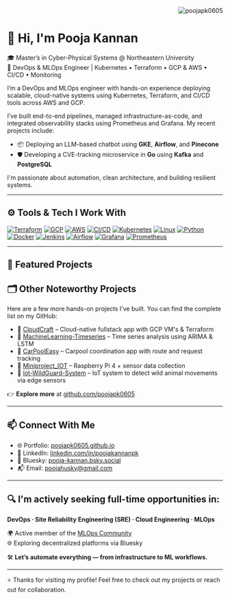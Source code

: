 <!-- GitHub Profile Views -->
<p align="right">
  <img src="https://komarev.com/ghpvc/?username=poojapk0605&label=Profile%20Views&color=0e75b6&style=flat" alt="poojapk0605" />
</p>

# 👋 Hi, I'm Pooja Kannan

🎓 Master’s in Cyber-Physical Systems @ Northeastern University  
🔧 DevOps & MLOps Engineer | Kubernetes • Terraform • GCP & AWS • CI/CD • Monitoring

I’m a DevOps and MLOps engineer with hands-on experience deploying scalable, cloud-native systems using Kubernetes, Terraform, and CI/CD tools across AWS and GCP.

I’ve built end-to-end pipelines, managed infrastructure-as-code, and integrated observability stacks using Prometheus and Grafana. My recent projects include:
- 📦 Deploying an LLM-based chatbot using **GKE**, **Airflow**, and **Pinecone**
- 🛡 Developing a CVE-tracking microservice in **Go** using **Kafka** and **PostgreSQL**

I'm passionate about automation, clean architecture, and building resilient systems.

---

## ⚙️ Tools & Tech I Work With

[![Terraform](https://img.shields.io/badge/IaC-Terraform-blue?logo=terraform)](https://www.terraform.io)
[![GCP](https://img.shields.io/badge/Cloud-GCP-orange?logo=googlecloud)](https://cloud.google.com)
[![AWS](https://img.shields.io/badge/Cloud-AWS-yellow?logo=amazonaws)](https://aws.amazon.com)
[![CI/CD](https://img.shields.io/badge/CI%2FCD-GitHub%20Actions-green?logo=githubactions)](https://github.com/features/actions)
[![Kubernetes](https://img.shields.io/badge/Orchestration-Kubernetes-blue?logo=kubernetes)](https://kubernetes.io)
[![Linux](https://img.shields.io/badge/System-Linux-black?logo=linux)](https://www.kernel.org)
[![Python](https://img.shields.io/badge/Scripting-Python-yellow?logo=python)](https://www.python.org)
[![Docker](https://img.shields.io/badge/Container-Docker-blue?logo=docker)](https://www.docker.com)
[![Jenkins](https://img.shields.io/badge/Automation-Jenkins-red?logo=jenkins)](https://www.jenkins.io)
[![Airflow](https://img.shields.io/badge/Workflow-Airflow-3aa0cf?logo=apacheairflow)](https://airflow.apache.org)
[![Grafana](https://img.shields.io/badge/Monitoring-Grafana-f46800?logo=grafana)](https://grafana.com)
[![Prometheus](https://img.shields.io/badge/Monitoring-Prometheus-e6522c?logo=prometheus)](https://prometheus.io)

---

## 📌 Featured Projects









## 🗂️ Other Noteworthy Projects

Here are a few more hands-on projects I’ve built. You can find the complete list on my GitHub:

- 🔸 [CloudCraft](https://github.com/orgs/cloud-craft-project-fullstack/repositories) – Cloud-native fullstack app with GCP VM's & Terraform  
- 🔸 [MachineLearning-Timeseries](https://github.com/poojapk0605/MachineLearning-Timeseries) – Time series analysis using ARIMA & LSTM  
- 🔸 [CarPoolEasy](https://github.com/poojapk0605/CarPoolEasy) – Carpool coordination app with route and request tracking  
- 🔸 [Miniproject_IOT](https://github.com/poojapk0605/Miniproject_IOT) – Raspberry Pi 4 + sensor data collection  
- 🔸 [Iot-WildGuard-System](https://github.com/poojapk0605/Iot-WildGuard-System) – IoT system to detect wild animal movements via edge sensors  

👉 **Explore more** at [github.com/poojapk0605](https://github.com/poojapk0605)

---

## 📫 Connect With Me

- 🌐 Portfolio: [poojapk0605.github.io](https://poojapk0605.github.io/)
- 💼 LinkedIn: [linkedin.com/in/poojakannanpk](https://www.linkedin.com/in/poojakannanpk/)
- 🧵 Bluesky: [pooja-kannan.bsky.social](https://bsky.app/profile/pooja-kannan.bsky.social)
- 📬 Email: poojahusky@gmail.com

---

## 🔍 I'm actively seeking full-time opportunities in:  
**DevOps · Site Reliability Engineering (SRE) · Cloud Engineering · MLOps**

🌍 Active member of the [MLOps Community](https://mlops.community/)  
🌐 Exploring decentralized platforms via Bluesky  

🛠️ **Let’s automate everything — from infrastructure to ML workflows.**

---

⭐️ Thanks for visiting my profile! Feel free to check out my projects or reach out for collaboration.

